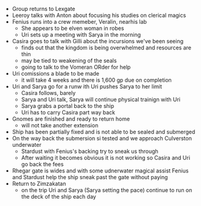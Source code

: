 <!-- TITLE: 2019 08 10 -->
<!-- SUBTITLE: A quick summary of 2019 08 10 -->

* Group returns to Lexgate
* Leeroy talks with Anton about focusing his studies on clerical magics
* Fenius runs into a crew memeber, Veralin, nearhis lab
	* She appears to be elven woman in robes
	* Uri sets up a meeting with Sarya in the morning
* Casira goes to talk with Gilli about the incursions we've been seeing
	* finds out that the kingdom is being overwhelmed and resources are thin
	* may be tied to weakening of the seals
	* going to talk to the Vomeran ORder for help
* Uri comissions a blade to be made
	* it will take 4 weeks and there is 1,600 gp due on completion
* Uri and Sarya go for a runw ith Uri pushes Sarya to her limit
	* Casira follows, barely
	* Sarya and Uri talk, Sarya will continue physical trainign with Uri
	* Sarya grabs a portal back to the ship
	* Uri has to carry Casira part way back
* Gnomes are finished and ready to return home
	* will not take another extension
* Ship has been partially fixed and is not able to be sealed and submerged
* On the way back the submersion si tested and we approach Culverston underwater
	* Stardust with Fenius's backing try to sneak us through
	* After waiting it becomes obvious it is not working so Casira and Uri go back the fees
* Rhegar gate is wides and with some udnerwater magical assist Fenius and Stardust help the ship sneak past the gate without paying
* Return to Zimzakatan
	* on the trip Uri and Sarya (Sarya setting the pace) continue to run on the deck of the ship each day
